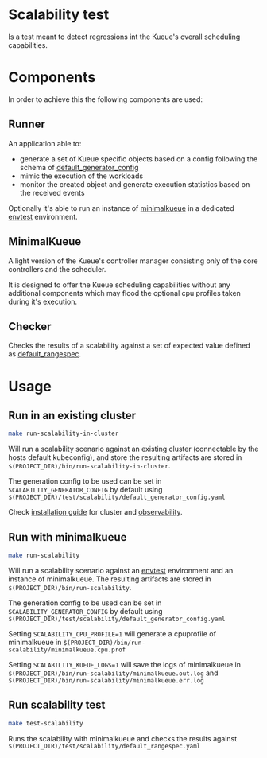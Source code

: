 # Scalability test

Is a test meant to detect regressions int the Kueue's overall scheduling capabilities. 

# Components
In order to achieve this the following components are used:

## Runner

An application able to:
- generate a set of Kueue specific objects based on a config following the schema of [default_generator_config](`./default_generator_config.yaml`)
- mimic the execution of the workloads
- monitor the created object and generate execution statistics based on the received events

Optionally it's able to run an instance of [minimalkueue](#MinimalKueue) in a dedicated [envtest](https://book.kubebuilder.io/reference/envtest.html) environment.

## MinimalKueue

A light version of the Kueue's controller manager consisting only of the core controllers and the scheduler.  

It is designed to offer the Kueue scheduling capabilities without any additional components which may flood the optional cpu profiles taken during it's execution.


## Checker

Checks the results of a scalability against a set of expected value defined as [default_rangespec](./default_rangespec.yaml).

# Usage

## Run in an existing cluster

```bash
make run-scalability-in-cluster
```

Will run a scalability scenario against an existing cluster (connectable by the hosts default kubeconfig), and store the resulting artifacts are stored in `$(PROJECT_DIR)/bin/run-scalability-in-cluster`.

The generation config to be used can be set in `SCALABILITY_GENERATOR_CONFIG` by default using `$(PROJECT_DIR)/test/scalability/default_generator_config.yaml`

Check [installation guide](https://kueue.sigs.k8s.io/docs/installation) for cluster and [observability](https://kueue.sigs.k8s.io/docs/installation/#add-metrics-scraping-for-prometheus-operator).

## Run with minimalkueue

```bash
make run-scalability
```

Will run a scalability scenario against an [envtest](https://book.kubebuilder.io/reference/envtest.html) environment
and an instance of minimalkueue.
The resulting artifacts are stored in `$(PROJECT_DIR)/bin/run-scalability`.

The generation config to be used can be set in `SCALABILITY_GENERATOR_CONFIG` by default using `$(PROJECT_DIR)/test/scalability/default_generator_config.yaml`

Setting `SCALABILITY_CPU_PROFILE=1` will generate a cpuprofile of minimalkueue in `$(PROJECT_DIR)/bin/run-scalability/minimalkueue.cpu.prof`

Setting `SCALABILITY_KUEUE_LOGS=1` will save the logs of minimalkueue in  `$(PROJECT_DIR)/bin/run-scalability/minimalkueue.out.log` and  `$(PROJECT_DIR)/bin/run-scalability/minimalkueue.err.log`

## Run scalability test

```bash
make test-scalability
```

Runs the scalability with minimalkueue and checks the results against `$(PROJECT_DIR)/test/scalability/default_rangespec.yaml`
